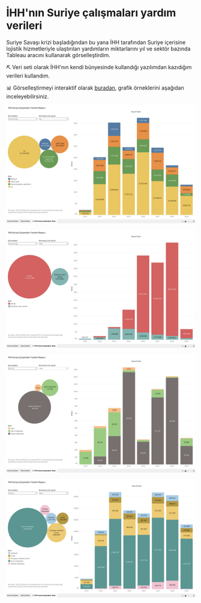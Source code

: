 # İHH'nın Suriye çalışmaları yardım verileri

Suriye Savaşı krizi başladığından bu yana İHH tarafından Suriye içerisine lojistik hizmetleriyle ulaştırılan yardımların miktarlarını yıl ve sektör bazında Tableau aracını kullanarak görselleştirdim.

:pick: Veri seti olarak İHH'nın kendi bünyesinde kullandığı yazılımdan kazıdığım verileri kullandım.

:bar_chart: Görselleştirmeyi interaktif olarak [buradan](https://public.tableau.com/profile/bekirarslan#!/vizhome/SyriaAidReport2012-2019Logistics/HHSuriyealmalarYardmRaporu), grafik örneklerini aşağıdan inceleyebilirsiniz.

![Food security](food-security-kg.png)

![Food security](food-security.png)

![Shelter](shelter.png)

![Non Food](non-food-items.png)
